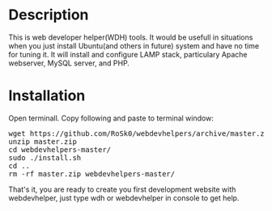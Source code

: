 Description
===========

This is web developer helper(WDH) tools. It would be usefull in situations when
you just install Ubuntu(and others in future) system and have no time for
tuning it.
It will install and configure LAMP stack, particulary Apache webserver, MySQL
server, and PHP.

Installation
============


Open terminall.
Copy following and paste to terminal window:

<pre>
wget https://github.com/RoSk0/webdevhelpers/archive/master.zip
unzip master.zip
cd webdevhelpers-master/
sudo ./install.sh
cd ..
rm -rf master.zip webdevhelpers-master/
</pre>

That's it, you are ready to create you first development website with
webdevhelper, just type wdh or webdevhelper in console to get help.
